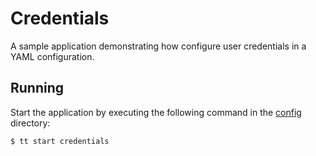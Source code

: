 # Credentials

A sample application demonstrating how configure user credentials in a YAML configuration.

## Running

Start the application by executing the following command in the [config](../../../config) directory:

```console
$ tt start credentials
```
